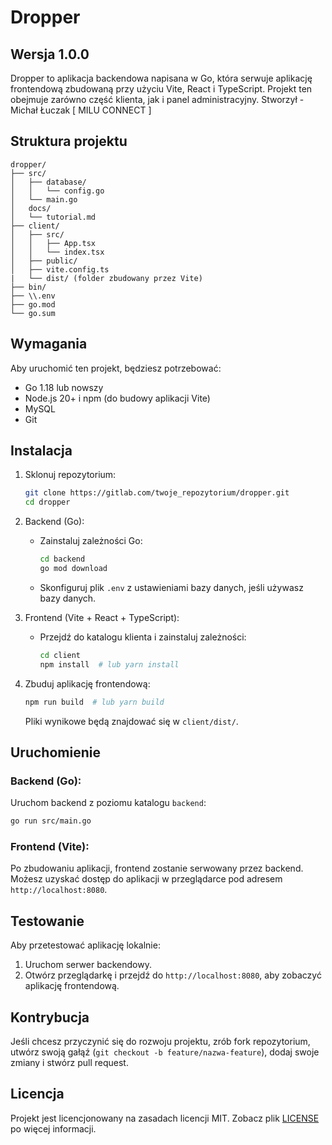# Dropper

## Wersja 1.0.0

Dropper to aplikacja backendowa napisana w Go, która serwuje aplikację frontendową zbudowaną przy użyciu Vite, React i TypeScript. Projekt ten obejmuje zarówno część klienta, jak i panel administracyjny.
Stworzył - Michał Łuczak [ MILU CONNECT ]

## Struktura projektu

```
dropper/
├── src/
│   ├── database/
│   │   └── config.go
│   └── main.go
│   docs/
│   └── tutorial.md
├── client/
│   ├── src/
│   │   ├── App.tsx
│   │   └── index.tsx
│   ├── public/
│   ├── vite.config.ts
|   └── dist/ (folder zbudowany przez Vite)
├── bin/
├── \\.env
├── go.mod
└── go.sum

```

## Wymagania

Aby uruchomić ten projekt, będziesz potrzebować:

-   Go 1.18 lub nowszy
-   Node.js 20+ i npm (do budowy aplikacji Vite)
-   MySQL
-   Git

## Instalacja

1. Sklonuj repozytorium:

    ```bash
    git clone https://gitlab.com/twoje_repozytorium/dropper.git
    cd dropper
    ```

2. Backend (Go):

    - Zainstaluj zależności Go:

        ```bash
        cd backend
        go mod download
        ```

    - Skonfiguruj plik `.env` z ustawieniami bazy danych, jeśli używasz bazy danych.

3. Frontend (Vite + React + TypeScript):

    - Przejdź do katalogu klienta i zainstaluj zależności:

        ```bash
        cd client
        npm install  # lub yarn install
        ```

4. Zbuduj aplikację frontendową:

    ```bash
    npm run build  # lub yarn build
    ```

    Pliki wynikowe będą znajdować się w `client/dist/`.

## Uruchomienie

### Backend (Go):

Uruchom backend z poziomu katalogu `backend`:

```bash
go run src/main.go
```

### Frontend (Vite):

Po zbudowaniu aplikacji, frontend zostanie serwowany przez backend. Możesz uzyskać dostęp do aplikacji w przeglądarce pod adresem `http://localhost:8080`.

## Testowanie

Aby przetestować aplikację lokalnie:

1. Uruchom serwer backendowy.
2. Otwórz przeglądarkę i przejdź do `http://localhost:8080`, aby zobaczyć aplikację frontendową.

## Kontrybucja

Jeśli chcesz przyczynić się do rozwoju projektu, zrób fork repozytorium, utwórz swoją gałąź (`git checkout -b feature/nazwa-feature`), dodaj swoje zmiany i stwórz pull request.

## Licencja

Projekt jest licencjonowany na zasadach licencji MIT. Zobacz plik [LICENSE](LICENSE) po więcej informacji.
